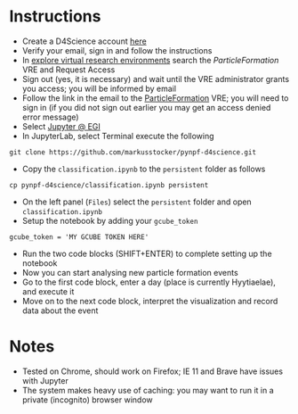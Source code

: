 # Instructions

* Create a D4Science account [here](https://services.d4science.org/)
* Verify your email, sign in and follow the instructions
* In [explore virtual research environments](https://services.d4science.org/explore) search the *ParticleFormation* VRE and Request Access
* Sign out (yes, it is necessary) and wait until the VRE administrator grants you access; you will be informed by email
* Follow the link in the email to the [ParticleFormation](https://services.d4science.org/group/particleformation) VRE; you will need to sign in (if you did not sign out earlier you may get an access denied error message)
* Select [Jupyter @ EGI](https://services.d4science.org/group/particleformation/jupyter-egi)
* In JupyterLab, select Terminal execute the following

```
git clone https://github.com/markusstocker/pynpf-d4science.git
```

* Copy the `classification.ipynb` to the `persistent` folder as follows

```
cp pynpf-d4science/classification.ipynb persistent
```

* On the left panel (`Files`) select the `persistent` folder and open `classification.ipynb`
* Setup the notebook by adding your `gcube_token`

```
gcube_token = 'MY GCUBE TOKEN HERE'
```

* Run the two code blocks (SHIFT+ENTER) to complete setting up the notebook
* Now you can start analysing new particle formation events
* Go to the first code block, enter a day (place is currently Hyytiaelae), and execute it
* Move on to the next code block, interpret the visualization and record data about the event

# Notes

* Tested on Chrome, should work on Firefox; IE 11 and Brave have issues with Jupyter
* The system makes heavy use of caching: you may want to run it in a private (incognito) browser window







